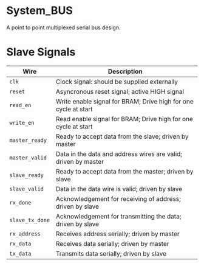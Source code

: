 # System_BUS
A point to point multiplexed serial bus design.

# Slave Signals
| Wire | Description |
| --- | --- |
| `clk` | Clock signal: should be supplied externally |
| `reset` | Asyncronous reset signal; active HIGH signal |
| `read_en` | Write enable signal for BRAM; Drive high for one cycle at start |
| `write_en` | Read enable signal for BRAM; Drive high for one cycle at start |
| `master_ready` | Ready to accept data from the slave; driven by master |
| `master_valid` | Data in the data and address wires are valid; driven by master |
| `slave_ready` | Ready to accept data from the master; driven by slave |
| `slave_valid` | Data in the data wire is valid; driven by slave |
| `rx_done` | Acknowledgement for receiving of address; driven by slave |
| `slave_tx_done` | Acknowledgement for transmitting the data; driven by slave |
| `rx_address` | Receives address serially; driven by master |
| `rx_data` | Receives data serially; driven by master |
| `tx_data` | Transmits data serially; driven by slave |
